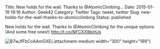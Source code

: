 Title: New holds for the wall. Thanks to @AtomicClimbing...
Date: 2015-01-19 19:16
Author: Geek42
Category: Twitter
Tags: tweet, twitter
Slug: new-holds-for-the-wall-thanks-to-atomicclimbing
Status: published

New holds for the wall. Thanks to @AtomicClimbing for the unique
options. (And some free ones!) http://t.co/NFCXXWoHJs

![B7wJfFbCcAAmGXE](http://jaredyoung.ca/wp-content/uploads/2015/01/B7wJfFbCcAAmGXE-300x169.jpg){.attachment-medium
width="300" height="169"}
